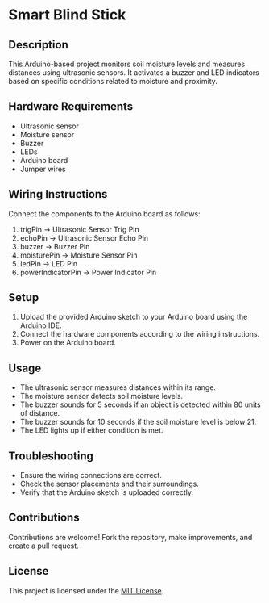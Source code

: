 # Smart Blind Stick

## Description
This Arduino-based project monitors soil moisture levels and measures distances using ultrasonic sensors. It activates a buzzer and LED indicators based on specific conditions related to moisture and proximity.

## Hardware Requirements
- Ultrasonic sensor
- Moisture sensor
- Buzzer
- LEDs
- Arduino board
- Jumper wires

## Wiring Instructions
Connect the components to the Arduino board as follows:

1. trigPin -> Ultrasonic Sensor Trig Pin
2. echoPin -> Ultrasonic Sensor Echo Pin
3. buzzer -> Buzzer Pin
4. moisturePin -> Moisture Sensor Pin
5. ledPin -> LED Pin
6. powerIndicatorPin -> Power Indicator Pin


## Setup
1. Upload the provided Arduino sketch to your Arduino board using the Arduino IDE.
2. Connect the hardware components according to the wiring instructions.
3. Power on the Arduino board.

## Usage
- The ultrasonic sensor measures distances within its range.
- The moisture sensor detects soil moisture levels.
- The buzzer sounds for 5 seconds if an object is detected within 80 units of distance.
- The buzzer sounds for 10 seconds if the soil moisture level is below 21.
- The LED lights up if either condition is met.

## Troubleshooting
- Ensure the wiring connections are correct.
- Check the sensor placements and their surroundings.
- Verify that the Arduino sketch is uploaded correctly.

## Contributions
Contributions are welcome! Fork the repository, make improvements, and create a pull request.

## License
This project is licensed under the [MIT License](link-to-license).
